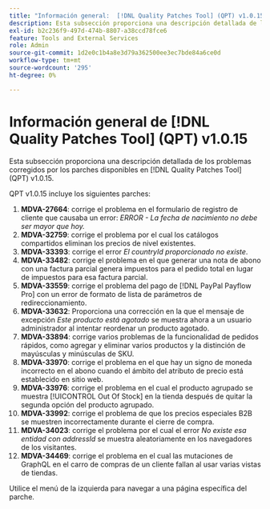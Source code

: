 ```yaml
---
title: "Información general:  [!DNL Quality Patches Tool] (QPT) v1.0.15"
description: Esta subsección proporciona una descripción detallada de los problemas corregidos por los parches disponibles en  [!DNL Quality Patches Tool] (QPT) v1.0.15.
exl-id: b2c236f9-497d-474b-8807-a38ccd78fce6
feature: Tools and External Services
role: Admin
source-git-commit: 1d2e0c1b4a8e3d79a362500ee3ec7bde84a6ce0d
workflow-type: tm+mt
source-wordcount: '295'
ht-degree: 0%

---
```


# Información general de [!DNL Quality Patches Tool] (QPT) v1.0.15

Esta subsección proporciona una descripción detallada de los problemas corregidos por los parches disponibles en [!DNL Quality Patches Tool] (QPT) v1.0.15.

QPT v1.0.15 incluye los siguientes parches:

1. **MDVA-27664**: corrige el problema en el formulario de registro de cliente que causaba un error: *ERROR - La fecha de nacimiento no debe ser mayor que hoy.*
1. **MDVA-32759**: corrige el problema por el cual los catálogos compartidos eliminan los precios de nivel existentes.
1. **MDVA-33393**: corrige el error *El countryId proporcionado no existe*.
1. **MDVA-33482**: corrige el problema en el que generar una nota de abono con una factura parcial genera impuestos para el pedido total en lugar de impuestos para esa factura parcial.
1. **MDVA-33559**: corrige el problema del pago de [!DNL PayPal Payflow Pro] con un error de formato de lista de parámetros de redireccionamiento.
1. **MDVA-33632**: Proporciona una corrección en la que el mensaje de excepción *Este producto está agotado* se muestra ahora a un usuario administrador al intentar reordenar un producto agotado.
1. **MDVA-33894**: corrige varios problemas de la funcionalidad de pedidos rápidos, como agregar y eliminar varios productos y la distinción de mayúsculas y minúsculas de SKU.
1. **MDVA-33970**: corrige el problema en el que hay un signo de moneda incorrecto en el abono cuando el ámbito del atributo de precio está establecido en sitio web.
1. **MDVA-33976**: corrige el problema en el cual el producto agrupado se muestra [!UICONTROL Out Of Stock] en la tienda después de quitar la segunda opción del producto agrupado.
1. **MDVA-33992**: corrige el problema de que los precios especiales B2B se muestren incorrectamente durante el cierre de compra.
1. **MDVA-34023**: corrige el problema por el cual el error *No existe esa entidad con addressId* se muestra aleatoriamente en los navegadores de los visitantes.
1. **MDVA-34469**: corrige el problema en el cual las mutaciones de GraphQL en el carro de compras de un cliente fallan al usar varias vistas de tiendas.

Utilice el menú de la izquierda para navegar a una página específica del parche.
